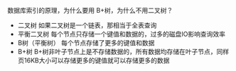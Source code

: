 数据库索引的原理，为什么要用 B+树，为什么不用二叉树？
- 二叉树
    如果二叉树是一个链表，那相当于全表查询
- 平衡二叉树
    每个节点只存储一个键值和数据的，过多的磁盘IO影响查询效率
- B树（平衡树）
    每个节点存储了更多的键值和数据
- B+树
    B+树非叶子节点上是不存储数据的，所有数据均存储在叶子节点，同样页16KB大小可以存储更多的键值就可以存储更多的数据
